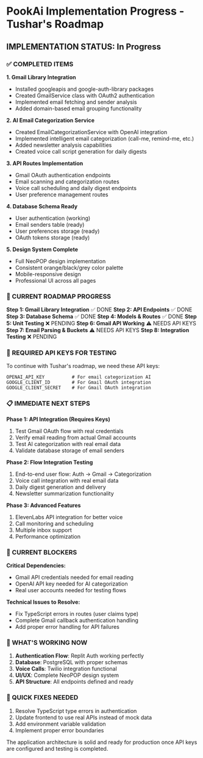 # PookAi Implementation Progress - Tushar's Roadmap

## IMPLEMENTATION STATUS: In Progress

### ✅ COMPLETED ITEMS

**1. Gmail Library Integration**
- Installed googleapis and google-auth-library packages
- Created GmailService class with OAuth2 authentication
- Implemented email fetching and sender analysis
- Added domain-based email grouping functionality

**2. AI Email Categorization Service**
- Created EmailCategorizationService with OpenAI integration
- Implemented intelligent email categorization (call-me, remind-me, etc.)
- Added newsletter analysis capabilities
- Created voice call script generation for daily digests

**3. API Routes Implementation**
- Gmail OAuth authentication endpoints
- Email scanning and categorization routes
- Voice call scheduling and daily digest endpoints
- User preference management routes

**4. Database Schema Ready**
- User authentication (working)
- Email senders table (ready)
- User preferences storage (ready)
- OAuth tokens storage (ready)

**5. Design System Complete**
- Full NeoPOP design implementation
- Consistent orange/black/grey color palette
- Mobile-responsive design
- Professional UI across all pages

### 🔄 CURRENT ROADMAP PROGRESS

**Step 1: Gmail Library Integration** ✅ DONE
**Step 2: API Endpoints** ✅ DONE  
**Step 3: Database Schema** ✅ DONE
**Step 4: Models & Routes** ✅ DONE
**Step 5: Unit Testing** ❌ PENDING
**Step 6: Gmail API Working** ⚠️ NEEDS API KEYS
**Step 7: Email Parsing & Buckets** ⚠️ NEEDS API KEYS
**Step 8: Integration Testing** ❌ PENDING

### 🔑 REQUIRED API KEYS FOR TESTING

To continue with Tushar's roadmap, we need these API keys:

```
OPENAI_API_KEY          # For email categorization AI
GOOGLE_CLIENT_ID        # For Gmail OAuth integration
GOOGLE_CLIENT_SECRET    # For Gmail OAuth integration
```

### 📋 IMMEDIATE NEXT STEPS

**Phase 1: API Integration (Requires Keys)**
1. Test Gmail OAuth flow with real credentials
2. Verify email reading from actual Gmail accounts
3. Test AI categorization with real email data
4. Validate database storage of email senders

**Phase 2: Flow Integration Testing**
1. End-to-end user flow: Auth → Gmail → Categorization
2. Voice call integration with real email data
3. Daily digest generation and delivery
4. Newsletter summarization functionality

**Phase 3: Advanced Features**
1. ElevenLabs API integration for better voice
2. Call monitoring and scheduling
3. Multiple inbox support
4. Performance optimization

### 🚨 CURRENT BLOCKERS

**Critical Dependencies:**
- Gmail API credentials needed for email reading
- OpenAI API key needed for AI categorization
- Real user accounts needed for testing flows

**Technical Issues to Resolve:**
- Fix TypeScript errors in routes (user claims type)
- Complete Gmail callback authentication handling
- Add proper error handling for API failures

### 🎯 WHAT'S WORKING NOW

1. **Authentication Flow**: Replit Auth working perfectly
2. **Database**: PostgreSQL with proper schemas
3. **Voice Calls**: Twilio integration functional
4. **UI/UX**: Complete NeoPOP design system
5. **API Structure**: All endpoints defined and ready

### 🔧 QUICK FIXES NEEDED

1. Resolve TypeScript type errors in authentication
2. Update frontend to use real APIs instead of mock data
3. Add environment variable validation
4. Implement proper error boundaries

The application architecture is solid and ready for production once API keys are configured and testing is completed.